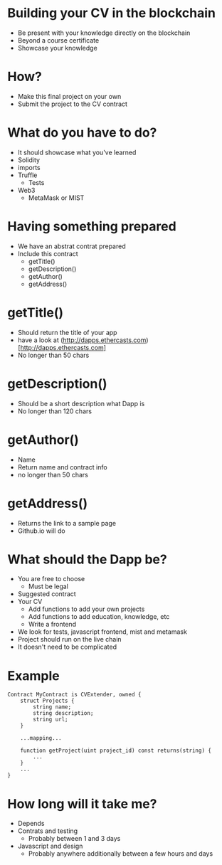 # Building your CV in the blockchain

* Be present with your knowledge directly on the blockchain
* Beyond a course certificate
* Showcase your knowledge

# How?

* Make this final project on your own
* Submit the project to the CV contract

# What do you have to do?

* It should showcase what you've learned
* Solidity
* imports
* Truffle
    - Tests
* Web3
    - MetaMask or MIST

# Having something prepared

* We have an abstrat contrat prepared
* Include this contract
    - getTitle()
    - getDescription()
    - getAuthor()
    - getAddress()

# getTitle()

* Should return the title of your app
* have a look at (http://dapps.ethercasts.com)[http://dapps.ethercasts.com]
* No longer than 50 chars

# getDescription()

* Should be a short description what Dapp is
* No longer than 120 chars

# getAuthor()

* Name
* Return name and contract info
* no longer than 50 chars

# getAddress()

* Returns the link to a sample page
* Github.io will do

# What should the Dapp be?

* You are free to choose
    - Must be legal
* Suggested contract
* Your CV
    - Add functions to add your own projects
    - Add functions to add education, knowledge, etc
    - Write a frontend
* We look for tests, javascript frontend, mist and metamask
* Project should run on the live chain
* It doesn't need to be complicated

# Example

```
Contract MyContract is CVExtender, owned {
    struct Projects {
        string name;
        string description;
        string url;
    }

    ...mapping...

    function getProject(uint project_id) const returns(string) {
        ...
    }
    ...
}
```
# How long will it take me?

* Depends
* Contrats and testing
    - Probably between 1 and 3 days
* Javascript and design
    - Probably anywhere additionally between a few hours and days






